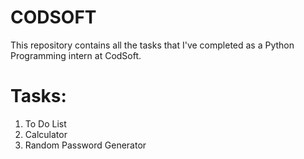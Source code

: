 # CODSOFT
This repository contains all the tasks that I've completed as a Python Programming intern at CodSoft.

# Tasks:
1. To Do List
2. Calculator
3. Random Password Generator
